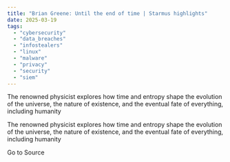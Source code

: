 ```yaml
---
title: "Brian Greene: Until the end of time | Starmus highlights"
date: 2025-03-19
tags: 
  - "cybersecurity"
  - "data_breaches"
  - "infostealers"
  - "linux"
  - "malware"
  - "privacy"
  - "security"
  - "siem"
---
```


The renowned physicist explores how time and entropy shape the evolution of the universe, the nature of existence, and the eventual fate of everything, including humanity

The renowned physicist explores how time and entropy shape the evolution of the universe, the nature of existence, and the eventual fate of everything, including humanity

Go to Source
